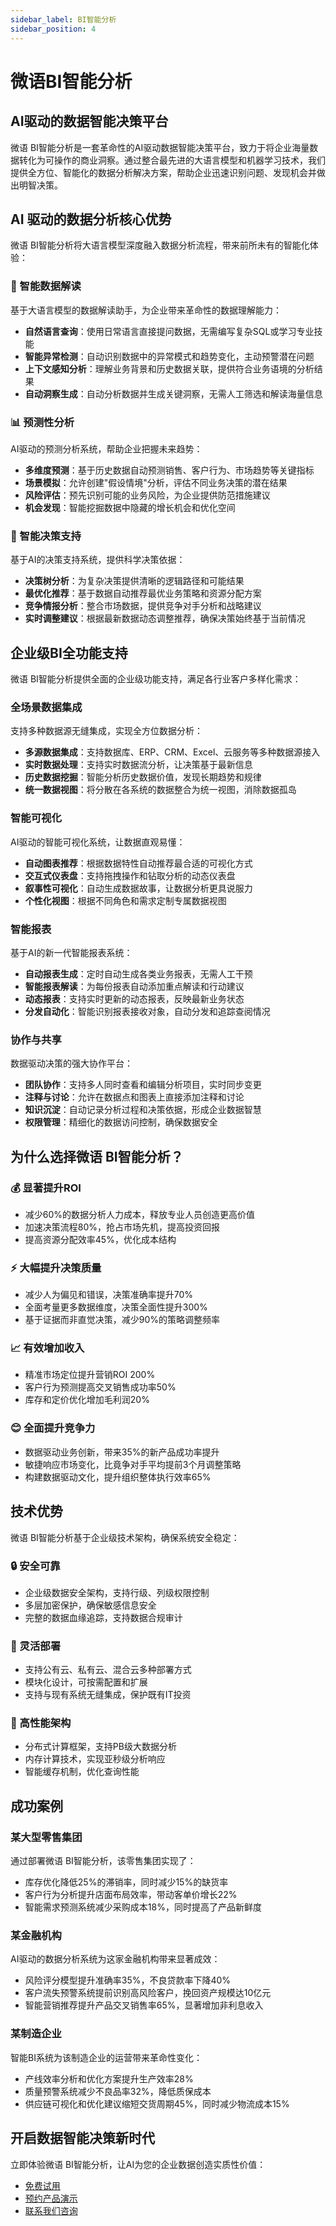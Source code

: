 ```yaml
---
sidebar_label: BI智能分析
sidebar_position: 4
---
```


# 微语BI智能分析

## AI驱动的数据智能决策平台

微语 BI智能分析是一套革命性的AI驱动数据智能决策平台，致力于将企业海量数据转化为可操作的商业洞察。通过整合最先进的大语言模型和机器学习技术，我们提供全方位、智能化的数据分析解决方案，帮助企业迅速识别问题、发现机会并做出明智决策。

## AI 驱动的数据分析核心优势

微语 BI智能分析将大语言模型深度融入数据分析流程，带来前所未有的智能化体验：

### 🤖 智能数据解读

基于大语言模型的数据解读助手，为企业带来革命性的数据理解能力：

- **自然语言查询**：使用日常语言直接提问数据，无需编写复杂SQL或学习专业技能
- **智能异常检测**：自动识别数据中的异常模式和趋势变化，主动预警潜在问题
- **上下文感知分析**：理解业务背景和历史数据关联，提供符合业务语境的分析结果
- **自动洞察生成**：自动分析数据并生成关键洞察，无需人工筛选和解读海量信息

### 📊 预测性分析

AI驱动的预测分析系统，帮助企业把握未来趋势：

- **多维度预测**：基于历史数据自动预测销售、客户行为、市场趋势等关键指标
- **场景模拟**：允许创建"假设情境"分析，评估不同业务决策的潜在结果
- **风险评估**：预先识别可能的业务风险，为企业提供防范措施建议
- **机会发现**：智能挖掘数据中隐藏的增长机会和优化空间

### 🎯 智能决策支持

基于AI的决策支持系统，提供科学决策依据：

- **决策树分析**：为复杂决策提供清晰的逻辑路径和可能结果
- **最优化推荐**：基于数据自动推荐最优业务策略和资源分配方案
- **竞争情报分析**：整合市场数据，提供竞争对手分析和战略建议
- **实时调整建议**：根据最新数据动态调整推荐，确保决策始终基于当前情况

## 企业级BI全功能支持

微语 BI智能分析提供全面的企业级功能支持，满足各行业客户多样化需求：

### 全场景数据集成

支持多种数据源无缝集成，实现全方位数据分析：

- **多源数据集成**：支持数据库、ERP、CRM、Excel、云服务等多种数据源接入
- **实时数据处理**：支持实时数据流分析，让决策基于最新信息
- **历史数据挖掘**：智能分析历史数据价值，发现长期趋势和规律
- **统一数据视图**：将分散在各系统的数据整合为统一视图，消除数据孤岛

### 智能可视化

AI驱动的智能可视化系统，让数据直观易懂：

- **自动图表推荐**：根据数据特性自动推荐最合适的可视化方式
- **交互式仪表盘**：支持拖拽操作和钻取分析的动态仪表盘
- **叙事性可视化**：自动生成数据故事，让数据分析更具说服力
- **个性化视图**：根据不同角色和需求定制专属数据视图

### 智能报表

基于AI的新一代智能报表系统：

- **自动报表生成**：定时自动生成各类业务报表，无需人工干预
- **智能报表解读**：为每份报表自动添加重点解读和行动建议
- **动态报表**：支持实时更新的动态报表，反映最新业务状态
- **分发自动化**：智能识别报表接收对象，自动分发和追踪查阅情况

### 协作与共享

数据驱动决策的强大协作平台：

- **团队协作**：支持多人同时查看和编辑分析项目，实时同步变更
- **注释与讨论**：允许在数据点和图表上直接添加注释和讨论
- **知识沉淀**：自动记录分析过程和决策依据，形成企业数据智慧
- **权限管理**：精细化的数据访问控制，确保数据安全

## 为什么选择微语 BI智能分析？

### 💰 显著提升ROI

- 减少60%的数据分析人力成本，释放专业人员创造更高价值
- 加速决策流程80%，抢占市场先机，提高投资回报
- 提高资源分配效率45%，优化成本结构

### ⚡ 大幅提升决策质量

- 减少人为偏见和错误，决策准确率提升70%
- 全面考量更多数据维度，决策全面性提升300%
- 基于证据而非直觉决策，减少90%的策略调整频率

### 📈 有效增加收入

- 精准市场定位提升营销ROI 200%
- 客户行为预测提高交叉销售成功率50%
- 库存和定价优化增加毛利润20%

### 😊 全面提升竞争力

- 数据驱动业务创新，带来35%的新产品成功率提升
- 敏捷响应市场变化，比竟争对手平均提前3个月调整策略
- 构建数据驱动文化，提升组织整体执行效率65%

## 技术优势

微语 BI智能分析基于企业级技术架构，确保系统安全稳定：

### 🔒 安全可靠

- 企业级数据安全架构，支持行级、列级权限控制
- 多层加密保护，确保敏感信息安全
- 完整的数据血缘追踪，支持数据合规审计

### 📱 灵活部署

- 支持公有云、私有云、混合云多种部署方式
- 模块化设计，可按需配置和扩展
- 支持与现有系统无缝集成，保护既有IT投资

### 🔄 高性能架构

- 分布式计算框架，支持PB级大数据分析
- 内存计算技术，实现亚秒级分析响应
- 智能缓存机制，优化查询性能

## 成功案例

### 某大型零售集团

通过部署微语 BI智能分析，该零售集团实现了：

- 库存优化降低25%的滞销率，同时减少15%的缺货率
- 客户行为分析提升店面布局效率，带动客单价增长22%
- 智能需求预测系统减少采购成本18%，同时提高了产品新鲜度

### 某金融机构

AI驱动的数据分析系统为这家金融机构带来显著成效：

- 风险评分模型提升准确率35%，不良贷款率下降40%
- 客户流失预警系统提前识别高风险客户，挽回资产规模达10亿元
- 智能营销推荐提升产品交叉销售率65%，显著增加非利息收入

### 某制造企业

智能BI系统为该制造企业的运营带来革命性变化：

- 产线效率分析和优化方案提升生产效率28%
- 质量预警系统减少不良品率32%，降低质保成本
- 供应链可视化和优化建议缩短交货周期45%，同时减少物流成本15%

## 开启数据智能决策新时代

立即体验微语 BI智能分析，让AI为您的企业数据创造实质性价值：

- [免费试用](https://www.weiyuai.cn/contact)
- [预约产品演示](https://www.weiyuai.cn/contact)
- [联系我们咨询](https://www.weiyuai.cn/contact)

